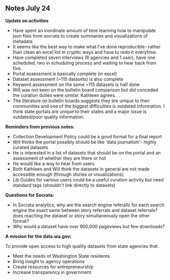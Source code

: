 ## Notes July 24


**Update on activities**

* Have spent an inordinate amount of time learning how to manipulate json files from socrata to create summaries and visualizations of metadata
 * It seems like the best way to make what I've done reproducible- rather than clean an excel list in cryptic ways and have to redo it everytime.
* Have completed seven interviews (6 agencies and 1 user), have one scheduled, two in schuduling process and waiting to hear back from five.
* Portal assessment is basically complete (in excel)
* Dataset assessment (~115 datasets) is also complete
* Keyword assessment on the same ~115 datasets is half done
* Will was not keen on the bulletin board comparison but did conceded the curation duties were similar.  Kathleen agrees.
 * The literature on bulletin boards suggests they are unique to their communities and one of the biggest difficulties is outdated information.  I think state portals are unique to their states and a major issue is outdated/poor quality information.


**Reminders from previous notes:**

* Collection Development Policy could be a good format for a final report
* Will thinks the portal possibly should be like 'data journalism'- highly curated datasets
 * He is interested in a list of datasets that should be on the portal and an assessment of whether they are there or not
 * He would like a way to hear from users
* Both Kathleen and Will think the datasets in general are not made accessible enough (through stories or visualizations)
* Lib Guides for various users could be a useful curation activity but need standard tags (shouldn't link directly to datasets)


**Questions for Socrata:**

* In Socrata analytics, why are the search engine referalls for each search engine the exact same between story referrals and dataset referrals? does reaching the dataset or story simultaneously open the other format?
* Why would a dataset have over 900,000 pageviews but few downloads?


**A mission for the data.wa.gov:**

To provide open access to high quality datasets from state agencies that
 * Meet the needs of Washington State residents
 * Bring insight to agency operations
 * Create resources for entrepreneurship
 * Increase transparency in government
